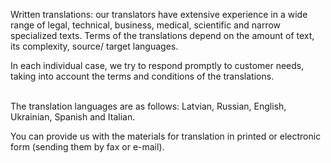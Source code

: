 Written translations: our translators have extensive experience in a wide range of legal, technical, business, medical, scientific and narrow specialized texts. Terms of the translations depend on the amount of text, its complexity, source/ target languages.

In each individual case, we try to respond promptly to customer needs, taking into account the terms and conditions of the translations. 

<br/>
The translation languages are as follows: Latvian, Russian, English, Ukrainian, Spanish and Italian. 

You can provide us with the materials for translation in printed or electronic form (sending them by fax or e-mail).
